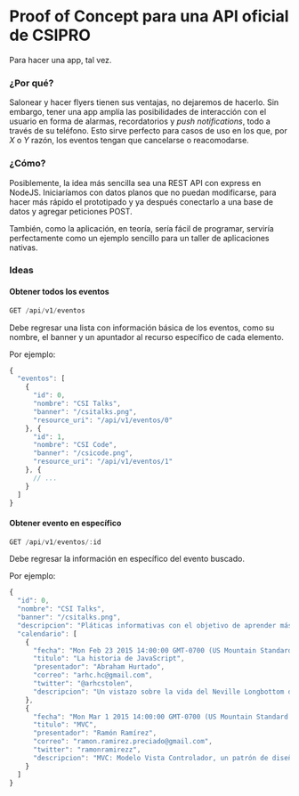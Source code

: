 # Proof of Concept para una API oficial de CSIPRO

Para hacer una app, tal vez.

### ¿Por qué?

Salonear y hacer flyers tienen sus ventajas, no dejaremos de hacerlo. Sin embargo, tener una app amplía las posibilidades de interacción con el usuario en forma de alarmas, recordatorios y *push notifications*, todo a través de su teléfono. Esto sirve perfecto para casos de uso en los que, por *X* o *Y* razón, los eventos tengan que cancelarse o reacomodarse.

### ¿Cómo?

Posiblemente, la idea más sencilla sea una REST API con express en NodeJS. Iniciaríamos con datos planos que no puedan modificarse, para hacer más rápido el prototipado y ya después conectarlo a una base de datos y agregar peticiones POST.

También, como la aplicación, en teoría, sería fácil de programar, serviría perfectamente como un ejemplo sencillo para un taller de aplicaciones nativas.

### Ideas


#### Obtener todos los eventos

```js
GET /api/v1/eventos
```

Debe regresar una lista con información básica de los eventos, como su nombre, el banner y un apuntador al recurso específico de cada elemento.

Por ejemplo:

```js
{
  "eventos": [
    {
      "id": 0,
      "nombre": "CSI Talks",
      "banner": "/csitalks.png",
      "resource_uri": "/api/v1/eventos/0"
    }, {
      "id": 1,
      "nombre": "CSI Code",
      "banner": "/csicode.png",
      "resource_uri": "/api/v1/eventos/1"
    }, {
      // ...
    }
  ]
}
```

#### Obtener evento en específico

```js
GET /api/v1/eventos/:id
```

Debe regresar la información en específico del evento buscado.

Por ejemplo:

```js
{
  "id": 0,
  "nombre": "CSI Talks",
  "banner": "/csitalks.png",
  "descripcion": "Pláticas informativas con el objetivo de aprender más sobre temas diversos",
  "calendario": [
    {
      "fecha": "Mon Feb 23 2015 14:00:00 GMT-0700 (US Mountain Standard Time)",
      "titulo": "La historia de JavaScript",
      "presentador": "Abraham Hurtado",
      "correo": "arhc.hc@gmail.com",
      "twitter": "@arhcstolen",
      "descripcion": "Un vistazo sobre la vida del Neville Longbottom de los lenguajes de programación"
    },
    {
      "fecha": "Mon Mar 1 2015 14:00:00 GMT-0700 (US Mountain Standard Time)",
      "titulo": "MVC",
      "presentador": "Ramón Ramírez",
      "correo": "ramon.ramirez.preciado@gmail.com",
      "twitter": "ramonramirezz",
      "descripcion": "MVC: Modelo Vista Controlador, un patrón de diseño para la arquitectura de nuestras apps"
    }
  ]
}
```
